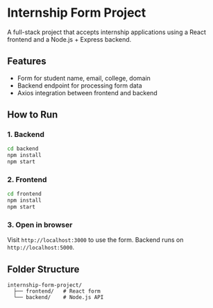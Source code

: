 # Internship Form Project

A full-stack project that accepts internship applications using a React frontend and a Node.js + Express backend.

## Features
- Form for student name, email, college, domain
- Backend endpoint for processing form data
- Axios integration between frontend and backend

## How to Run

### 1. Backend
```bash
cd backend
npm install
npm start
```

### 2. Frontend
```bash
cd frontend
npm install
npm start
```

### 3. Open in browser
Visit `http://localhost:3000` to use the form. Backend runs on `http://localhost:5000`.

## Folder Structure
```
internship-form-project/
  ├── frontend/   # React form
  └── backend/    # Node.js API
```
